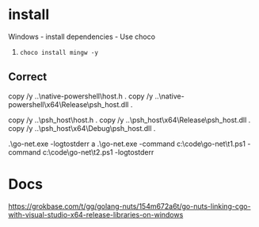 # install
Windows - install dependencies - Use choco

1. `choco install mingw -y`

## Correct
copy /y ..\native-powershell\host.h .
copy /y ..\native-powershell\x64\Release\psh_host.dll .


copy /y ..\psh_host\host.h .
copy /y ..\psh_host\x64\Release\psh_host.dll .
copy /y ..\psh_host\x64\Debug\psh_host.dll .

.\go-net.exe -logtostderr a
.\go-net.exe -command c:\\code\\go-net\\t1.ps1 -command c:\\code\\go-net\\t2.ps1 -logtostderr

# Docs
https://grokbase.com/t/gg/golang-nuts/154m672a6t/go-nuts-linking-cgo-with-visual-studio-x64-release-libraries-on-windows
